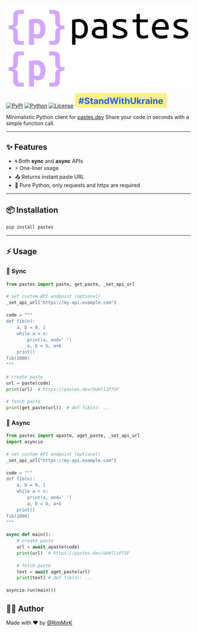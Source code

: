 ![pasters](.github/logo+name-lt.png#gh-light-mode-only)
![pasters](.github/logo+name-dt.png#gh-dark-mode-only)

[![PyPI](https://img.shields.io/pypi/v/pastes?color=blue&label=PyPI)](https://pypi.org/project/pastes/)
[![Python](https://img.shields.io/pypi/pyversions/pastes.svg?logo=python&logoColor=yellow)](https://pypi.org/project/pastes/)
[![License](https://img.shields.io/github/license/RimMirK/pastes?color=green)](LICENSE)
[![StandWithUkraine](https://raw.githubusercontent.com/vshymanskyy/StandWithUkraine/main/badges/StandWithUkraine.svg)](https://github.com/vshymanskyy/StandWithUkraine/blob/main/docs/README.md)

Minimalistic Python client for [pastes.dev](https://pastes.dev/)
Share your code in seconds with a simple function call.  

---

## ✨ Features
- 🌀 Both **sync** and **async** APIs  
- ⚡ One-liner usage  
- 📤 Returns instant paste URL  
- 🐍 Pure Python, only requests and httpx are required

---

## 📦 Installation
```sh
pip install pastes
```

---

## ⚡ Usage

### 🔹 Sync

```py
from pastes import paste, get_paste, _set_api_url

# set custom API endpoint (optional)
_set_api_url("https://my-api.example.com")

code = """
def fib(n):
    a, b = 0, 1
    while a < n:
        print(a, end=' ')
        a, b = b, a+b
    print()
fib(1000)
"""

# create paste
url = paste(code)
print(url)  # https://pastes.dev/UUHlliP7SF

# fetch paste
print(get_paste(url))  # def fib(n): ...
```

### 🔹 Async

```py
from pastes import apaste, aget_paste, _set_api_url
import asyncio

# set custom API endpoint (optional)
_set_api_url("https://my-api.example.com")

code = """
def fib(n):
    a, b = 0, 1
    while a < n:
        print(a, end=' ')
        a, b = b, a+b
    print()
fib(1000)
"""

async def main():
    # create paste
    url = await apaste(code)
    print(url)  # https://pastes.dev/UUHlliP7SF

    # fetch paste
    text = await aget_paste(url)
    print(text) # def fib(n): ...

asyncio.run(main())
```

## 👨‍💻 Author

Made with ❤️ by [@RimMirK](https://t.me/RimMirK)

